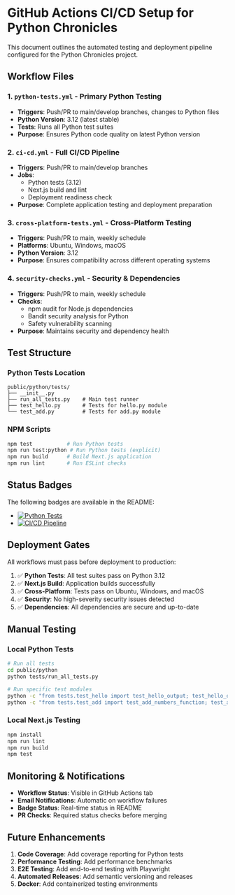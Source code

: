 # GitHub Actions CI/CD Setup for Python Chronicles

This document outlines the automated testing and deployment pipeline configured for the Python Chronicles project.

## Workflow Files

### 1. `python-tests.yml` - Primary Python Testing

- **Triggers**: Push/PR to main/develop branches, changes to Python files
- **Python Version**: 3.12 (latest stable)
- **Tests**: Runs all Python test suites
- **Purpose**: Ensures Python code quality on latest Python version

### 2. `ci-cd.yml` - Full CI/CD Pipeline

- **Triggers**: Push/PR to main/develop branches
- **Jobs**:
  - Python tests (3.12)
  - Next.js build and lint
  - Deployment readiness check
- **Purpose**: Complete application testing and deployment preparation

### 3. `cross-platform-tests.yml` - Cross-Platform Testing

- **Triggers**: Push/PR to main, weekly schedule
- **Platforms**: Ubuntu, Windows, macOS
- **Python Version**: 3.12
- **Purpose**: Ensures compatibility across different operating systems

### 4. `security-checks.yml` - Security & Dependencies

- **Triggers**: Push/PR to main, weekly schedule
- **Checks**:
  - npm audit for Node.js dependencies
  - Bandit security analysis for Python
  - Safety vulnerability scanning
- **Purpose**: Maintains security and dependency health

## Test Structure

### Python Tests Location

```
public/python/tests/
├── __init__.py
├── run_all_tests.py    # Main test runner
├── test_hello.py       # Tests for hello.py module
└── test_add.py         # Tests for add.py module
```

### NPM Scripts

```bash
npm test           # Run Python tests
npm run test:python # Run Python tests (explicit)
npm run build      # Build Next.js application
npm run lint       # Run ESLint checks
```

## Status Badges

The following badges are available in the README:

- [![Python Tests](https://github.com/achudars/python-chronicles/actions/workflows/python-tests.yml/badge.svg)](https://github.com/achudars/python-chronicles/actions/workflows/python-tests.yml)
- [![CI/CD Pipeline](https://github.com/achudars/python-chronicles/actions/workflows/ci-cd.yml/badge.svg)](https://github.com/achudars/python-chronicles/actions/workflows/ci-cd.yml)

## Deployment Gates

All workflows must pass before deployment to production:

1. ✅ **Python Tests**: All test suites pass on Python 3.12
2. ✅ **Next.js Build**: Application builds successfully
3. ✅ **Cross-Platform**: Tests pass on Ubuntu, Windows, and macOS
4. ✅ **Security**: No high-severity security issues detected
5. ✅ **Dependencies**: All dependencies are secure and up-to-date

## Manual Testing

### Local Python Tests

```bash
# Run all tests
cd public/python
python tests/run_all_tests.py

# Run specific test modules
python -c "from tests.test_hello import test_hello_output; test_hello_output()"
python -c "from tests.test_add import test_add_numbers_function; test_add_numbers_function()"
```

### Local Next.js Testing

```bash
npm install
npm run lint
npm run build
npm test
```

## Monitoring & Notifications

- **Workflow Status**: Visible in GitHub Actions tab
- **Email Notifications**: Automatic on workflow failures
- **Badge Status**: Real-time status in README
- **PR Checks**: Required status checks before merging

## Future Enhancements

1. **Code Coverage**: Add coverage reporting for Python tests
2. **Performance Testing**: Add performance benchmarks
3. **E2E Testing**: Add end-to-end testing with Playwright
4. **Automated Releases**: Add semantic versioning and releases
5. **Docker**: Add containerized testing environments
